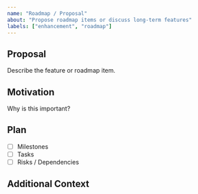 ```yaml
---
name: "Roadmap / Proposal"
about: "Propose roadmap items or discuss long-term features"
labels: ["enhancement", "roadmap"]
---
```


## Proposal

Describe the feature or roadmap item.

## Motivation

Why is this important?

## Plan

- [ ] Milestones
- [ ] Tasks
- [ ] Risks / Dependencies

## Additional Context
